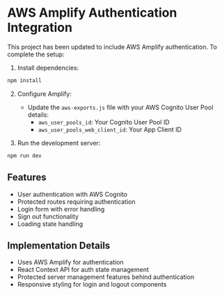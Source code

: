 # AWS Amplify Authentication Integration

This project has been updated to include AWS Amplify authentication. To complete the setup:

1. Install dependencies:
```bash
npm install
```

2. Configure Amplify:
   - Update the `aws-exports.js` file with your AWS Cognito User Pool details:
     - `aws_user_pools_id`: Your Cognito User Pool ID
     - `aws_user_pools_web_client_id`: Your App Client ID

3. Run the development server:
```bash
npm run dev
```

## Features
- User authentication with AWS Cognito
- Protected routes requiring authentication
- Login form with error handling
- Sign out functionality
- Loading state handling

## Implementation Details
- Uses AWS Amplify for authentication
- React Context API for auth state management
- Protected server management features behind authentication
- Responsive styling for login and logout components